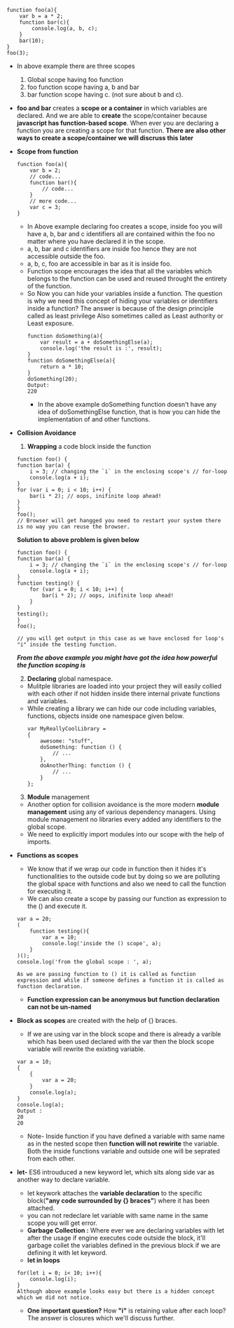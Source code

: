 ```
function foo(a){
    var b = a * 2;
    function bar(c){
        console.log(a, b, c);
    }
    bar(10);
}
foo(3);
```
- In above example there are three scopes
    1. Global scope having foo function
    2. foo function scope having a, b and bar
    3. bar function scope having c. (not sure about b and c).
- **foo and bar** creates a **scope or a container** in which variables are declared. And we are able to **create** the scope/container because **javascript has function-based scope**. When ever you are declaring a function you are creating a scope for that function. **There are also other ways to create a scope/container we will discruss this later**
- **Scope from function**
    ```
    function foo(a){
        var b = 2;
        // code...
        function bar(){
            // code...
        }
        // more code...
        var c = 3;
    }
    ```
    - In Above example declaring foo creates a scope, inside foo you will have a, b, bar and c identifiers all are contained within the foo no matter where you have declared it in the scope.
    - a, b, bar and c identifiers are inside foo hence they are not accessible outside the foo.
    - a, b, c, foo are accessible in bar as it is inside foo.
    - Function scope encourages the idea that all the variables which belongs to the function can be used and reused throught the entirety of the function.
    - So Now you can hide your variables inside a function. The question is why we need this concept of hiding your variables or identifiers inside a function? The answer is because of the design principle called as least privilege Also sometimes called as Least authority or Least exposure.
        ```
        function doSomething(a){
            var result = a + doSomethingElse(a);
            console.log('the result is :', result);
        }
        function doSomethingElse(a){
            return a * 10;
        }
        doSomething(20);
        Output:
        220
        ```
        - In the above example doSomething function doesn't have any idea of doSomethingElse function, that is how you can hide the implementation of and other functions.
- **Collision Avoidance** 
    1. **Wrapping** a code block inside the function
    ```
    function foo() {
    function bar(a) {
        i = 3; // changing the `i` in the enclosing scope's // for-loop
        console.log(a + i);
    }
    for (var i = 0; i < 10; i++) {
        bar(i * 2); // oops, inifinite loop ahead!
    }
    }
    foo();
    // Browser will get hangged you need to restart your system there is no way you can reuse the browser.
    ```
    **Solution to above problem is given below**
    ```
    function foo() {
    function bar(a) {
        i = 3; // changing the `i` in the enclosing scope's // for-loop
        console.log(a + i);
    }
    function testing() {
        for (var i = 0; i < 10; i++) {
            bar(i * 2); // oops, inifinite loop ahead!
        }
    }
    testing();
    }
    foo();

    // you will get output in this case as we have enclosed for loop's "i" inside the testing function.
    ```
    ***From the above example you might have got the idea how powerful the function scoping is***

    2. **Declaring** global namespace.
    - Mulitple libraries are loaded into your project they will easily collied with each other if not hidden inside there internal private functions and variables.
    - While creating a library we can hide our code including variables, functions, objects inside one namespace given below.
        ```
        var MyReallyCoolLibrary =
        {
            awesome: "stuff", 
            doSomething: function () {
                // ...
            },
            doAnotherThing: function () {
                // ...
            }
        };      
        ```
    
    3. **Module** management
    - Another option for collision avoidance is the more modern **module management** using any of various dependency managers. Using module management no libraries every added any identifiers to the global scope.
    - We need to explicitly import modules into our scope with the help of imports.
- **Functions as scopes**
    - We know that if we wrap our code in function then it hides it's functionalities to the outside code but by doing so we are polluting the global space with functions and also we need to call the function for executing it.
    - We can also create a scope by passing our function as expression to the () and execute it.
    ```
    var a = 20;
    (
        function testing(){
            var a = 10;
            console.log('inside the () scope', a);
        }
    )();
    console.log('from the global scope : ', a);

    As we are passing function to () it is called as function expression and while if someone defines a function it is called as function declaration.
    ```
    - **Function expression can be anonymous but function declaration can not be un-named**

- **Block as scopes** are created with the help of {} braces.
    - If we are using var in the block scope and there is already a varible which has been used declared with the var then the block scope variable will rewrite the exixting variable.
    ```
    var a = 10;
    {
        {
            var a = 20;
        }
        console.log(a);
    }
    console.log(a);
    Output :
    20
    20
    ```
    - Note- Inside function if you have defined a variable with same name as in the nested scope then **function will not rewirite** the variable. Both the inside functions variable and outside one will be seprated from each other.
- **let-** ES6 introuduced a new keyword let, which sits along side var as another way to declare variable.
    - let keywork attaches the **variable declaration** to the specific block(**"any code surrounded by {} braces"**) where it has been attached.
    - you can not redeclare let variable with same name in the same scope you will get error.
    - **Garbage Collection :** Where ever we are declaring variables with let after the usage if engine executes code outside the block, it'll garbage collet the variables defined in the previous block if we are defining it with let keyword.
    - **let in loops**
    ```
    for(let i = 0; i< 10; i++){
        console.log(i);
    }  
    Although above example looks easy but there is a hidden concept which we did not notice.      
    ``` 
    - **One important question?**
        How **"i"** is retaining value after each loop? The answer is closures which we'll discuss further.
        